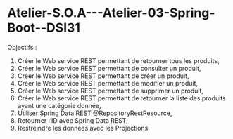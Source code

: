 # Atelier-S.O.A---Atelier-03-Spring-Boot--DSI31
Objectifs :
1. Créer le Web service REST permettant de retourner tous les produits,
2. Créer le Web service REST permettant de consulter un produit,
3. Créer le Web service REST permettant de créer un produit,
4. Créer le Web service REST permettant de modifier un produit,
5. Créer le Web service REST permettant de supprimer un produit,
6. Créer le Web service REST permettant de retourner la liste des produits
ayant une catégorie donnée,
7. Utiliser Spring Data REST @RepositoryRestResource,
8. Retourner l’ID avec Spring Data REST,
9. Restreindre les données avec les Projections
